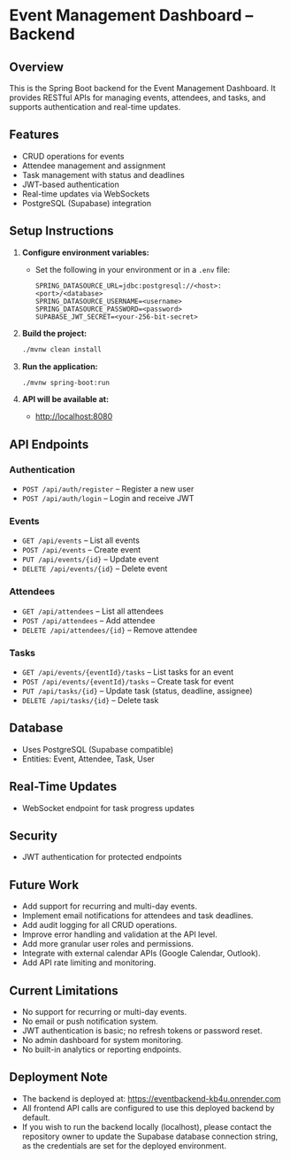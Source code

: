 # Event Management Dashboard – Backend

## Overview
This is the Spring Boot backend for the Event Management Dashboard. It provides RESTful APIs for managing events, attendees, and tasks, and supports authentication and real-time updates.

## Features
- CRUD operations for events
- Attendee management and assignment
- Task management with status and deadlines
- JWT-based authentication
- Real-time updates via WebSockets
- PostgreSQL (Supabase) integration

## Setup Instructions

1. **Configure environment variables:**
   - Set the following in your environment or in a `.env` file:
     ```
     SPRING_DATASOURCE_URL=jdbc:postgresql://<host>:<port>/<database>
     SPRING_DATASOURCE_USERNAME=<username>
     SPRING_DATASOURCE_PASSWORD=<password>
     SUPABASE_JWT_SECRET=<your-256-bit-secret>
     ```

2. **Build the project:**
   ```bash
   ./mvnw clean install
   ```

3. **Run the application:**
   ```bash
   ./mvnw spring-boot:run
   ```

4. **API will be available at:**
   - [http://localhost:8080](http://localhost:8080)

## API Endpoints

### Authentication
- `POST /api/auth/register` – Register a new user
- `POST /api/auth/login` – Login and receive JWT

### Events
- `GET /api/events` – List all events
- `POST /api/events` – Create event
- `PUT /api/events/{id}` – Update event
- `DELETE /api/events/{id}` – Delete event

### Attendees
- `GET /api/attendees` – List all attendees
- `POST /api/attendees` – Add attendee
- `DELETE /api/attendees/{id}` – Remove attendee

### Tasks
- `GET /api/events/{eventId}/tasks` – List tasks for an event
- `POST /api/events/{eventId}/tasks` – Create task for event
- `PUT /api/tasks/{id}` – Update task (status, deadline, assignee)
- `DELETE /api/tasks/{id}` – Delete task

## Database
- Uses PostgreSQL (Supabase compatible)
- Entities: Event, Attendee, Task, User

## Real-Time Updates
- WebSocket endpoint for task progress updates

## Security
- JWT authentication for protected endpoints

## Future Work

- Add support for recurring and multi-day events.
- Implement email notifications for attendees and task deadlines.
- Add audit logging for all CRUD operations.
- Improve error handling and validation at the API level.
- Add more granular user roles and permissions.
- Integrate with external calendar APIs (Google Calendar, Outlook).
- Add API rate limiting and monitoring.

## Current Limitations

- No support for recurring or multi-day events.
- No email or push notification system.
- JWT authentication is basic; no refresh tokens or password reset.
- No admin dashboard for system monitoring.
- No built-in analytics or reporting endpoints.

## Deployment Note

- The backend is deployed at: https://eventbackend-kb4u.onrender.com
- All frontend API calls are configured to use this deployed backend by default.
- If you wish to run the backend locally (localhost), please contact the repository owner to update the Supabase database connection string, as the credentials are set for the deployed environment.
